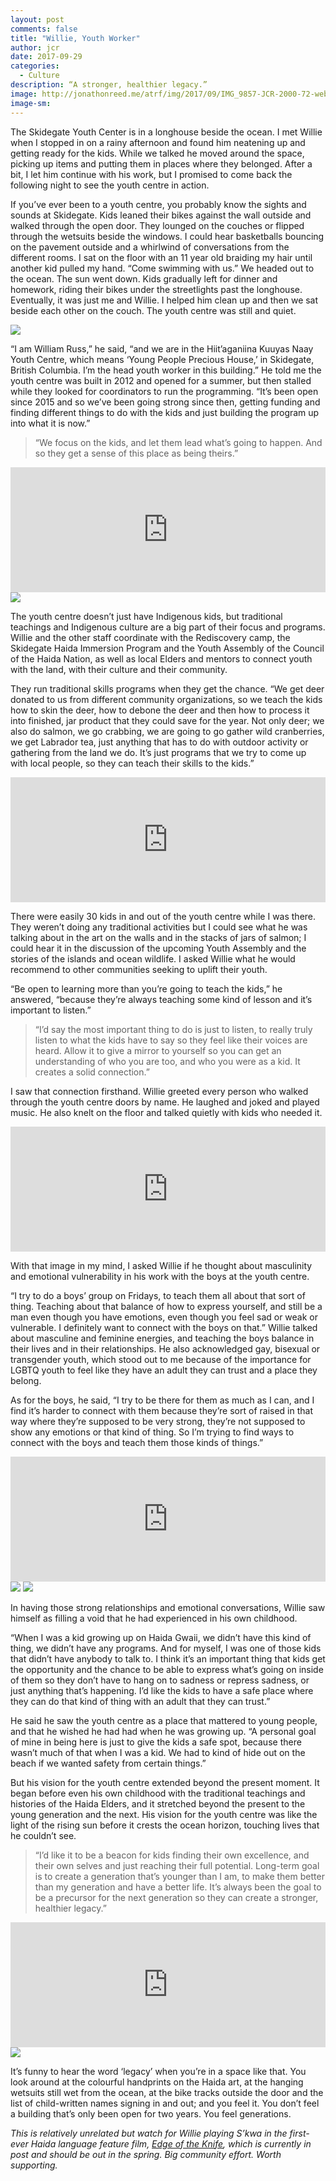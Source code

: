 ```yaml
---
layout: post
comments: false
title: "Willie, Youth Worker"
author: jcr
date: 2017-09-29
categories:
  - Culture
description: “A stronger, healthier legacy.”
image: http://jonathonreed.me/atrf/img/2017/09/IMG_9857-JCR-2000-72-web.jpg
image-sm:
---
```


The Skidegate Youth Center is in a longhouse beside the ocean. I met Willie when I stopped in on a rainy afternoon and found him neatening up and getting ready for the kids. While we talked he moved around the space, picking up items and putting them in places where they belonged. After a bit, I let him continue with his work, but I promised to come back the following night to see the youth centre in action.

If you’ve ever been to a youth centre, you probably know the sights and sounds at Skidegate. Kids leaned their bikes against the wall outside and walked through the open door. They lounged on the couches or flipped through the wetsuits beside the windows. I could hear basketballs bouncing on the pavement outside and a whirlwind of conversations from the different rooms. I sat on the floor with an 11 year old braiding my hair until another kid pulled my hand. “Come swimming with us.” We headed out to the ocean. The sun went down. Kids gradually left for dinner and homework, riding their bikes under the streetlights past the longhouse. Eventually, it was just me and Willie. I helped him clean up and then we sat beside each other on the couch. The youth centre was still and quiet.

<img src="http://jonathonreed.me/atrf/img/2017/09/IMG_9821-JCR-2000-72-web.jpg">

“I am William Russ,” he said, “and we are in the Hiit’aganiina Kuuyas Naay Youth Centre, which means ‘Young People Precious House,’ in Skidegate, British Columbia. I’m the head youth worker in this building.” He told me the youth centre was built in 2012 and opened for a summer, but then stalled while they looked for coordinators to run the programming. “It’s been open since 2015 and so we’ve been going strong since then, getting funding and finding different things to do with the kids and just building the program up into what it is now.”

<blockquote>“We focus on the kids, and let them lead what’s going to happen. And so they get a sense of this place as being theirs.”</blockquote>

<iframe width="100%" height="200" scrolling="no" frameborder="no" src="https://w.soundcloud.com/player/?url=https%3A//api.soundcloud.com/tracks/345166439&amp;color=%23ff5500&amp;auto_play=false&amp;hide_related=false&amp;show_comments=true&amp;show_user=true&amp;show_reposts=false&amp;show_teaser=true&amp;visual=true"></iframe>

<img src="http://jonathonreed.me/atrf/img/2017/09/IMG_9856-JCR-2000-72-web.jpg">

The youth centre doesn’t just have Indigenous kids, but traditional teachings and Indigenous culture are a big part of their focus and programs. Willie and the other staff coordinate with the Rediscovery camp, the Skidegate Haida Immersion Program and the Youth Assembly of the Council of the Haida Nation, as well as local Elders and mentors to connect youth with the land, with their culture and their community.

They run traditional skills programs when they get the chance. “We get deer donated to us from different community organizations, so we teach the kids how to skin the deer, how to debone the deer and then how to process it into finished, jar product that they could save for the year. Not only deer; we also do salmon, we go crabbing, we are going to go gather wild cranberries, we get Labrador tea, just anything that has to do with outdoor activity or gathering from the land we do. It’s just programs that we try to come up with local people, so they can teach their skills to the kids.”

<iframe width="100%" height="200" scrolling="no" frameborder="no" src="https://w.soundcloud.com/player/?url=https%3A//api.soundcloud.com/tracks/345166432&amp;color=%23ff5500&amp;auto_play=false&amp;hide_related=false&amp;show_comments=true&amp;show_user=true&amp;show_reposts=false&amp;show_teaser=true&amp;visual=true"></iframe>

There were easily 30 kids in and out of the youth centre while I was there. They weren’t doing any traditional activities but I could see what he was talking about in the art on the walls and in the stacks of jars of salmon; I could hear it in the discussion of the upcoming Youth Assembly and the stories of the islands and ocean wildlife. I asked Willie what he would recommend to other communities seeking to uplift their youth.

“Be open to learning more than you’re going to teach the kids,” he answered, “because they’re always teaching some kind of lesson and it’s important to listen.”

<blockquote>“I’d say the most important thing to do is just to listen, to really truly listen to what the kids have to say so they feel like their voices are heard. Allow it to give a mirror to yourself so you can get an understanding of who you are too, and who you were as a kid. It creates a solid connection.”</blockquote>

I saw that connection firsthand. Willie greeted every person who walked through the youth centre doors by name. He laughed and joked and played music. He also knelt on the floor and talked quietly with kids who needed it.

<iframe width="100%" height="200" scrolling="no" frameborder="no" src="https://w.soundcloud.com/player/?url=https%3A//api.soundcloud.com/tracks/345166428&amp;color=%23ff5500&amp;auto_play=false&amp;hide_related=false&amp;show_comments=true&amp;show_user=true&amp;show_reposts=false&amp;show_teaser=true&amp;visual=true"></iframe>

With that image in my mind, I asked Willie if he thought about masculinity and emotional vulnerability in his work with the boys at the youth centre.

“I try to do a boys’ group on Fridays, to teach them all about that sort of thing. Teaching about that balance of how to express yourself, and still be a man even though you have emotions, even though you feel sad or weak or vulnerable. I definitely want to connect with the boys on that.” Willie talked about masculine and feminine energies, and teaching the boys balance in their lives and in their relationships. He also acknowledged gay, bisexual or transgender youth, which stood out to me because of the importance for LGBTQ youth to feel like they have an adult they can trust and a place they belong.

As for the boys, he said, “I try to be there for them as much as I can, and I find it’s harder to connect with them because they’re sort of raised in that way where they’re supposed to be very strong, they’re not supposed to show any emotions or that kind of thing. So I’m trying to find ways to connect with the boys and teach them those kinds of things.”

<iframe width="100%" height="200" scrolling="no" frameborder="no" src="https://w.soundcloud.com/player/?url=https%3A//api.soundcloud.com/tracks/345166424&amp;color=%23ff5500&amp;auto_play=false&amp;hide_related=false&amp;show_comments=true&amp;show_user=true&amp;show_reposts=false&amp;show_teaser=true&amp;visual=true"></iframe>

<img src="http://jonathonreed.me/atrf/img/2017/09/IMG_9820-JCR-2000-72-web.jpg">

<img src="http://jonathonreed.me/atrf/img/2017/09/IMG_9817-JCR-2000-72-web.jpg">

In having those strong relationships and emotional conversations, Willie saw himself as filling a void that he had experienced in his own childhood.

“When I was a kid growing up on Haida Gwaii, we didn’t have this kind of thing, we didn’t have any programs. And for myself, I was one of those kids that didn’t have anybody to talk to. I think it’s an important thing that kids get the opportunity and the chance to be able to express what’s going on inside of them so they don’t have to hang on to sadness or repress sadness, or just anything that’s happening. I’d like the kids to have a safe place where they can do that kind of thing with an adult that they can trust.”

He said he saw the youth centre as a place that mattered to young people, and that he wished he had had when he was growing up. “A personal goal of mine in being here is just to give the kids a safe spot, because there wasn’t much of that when I was a kid. We had to kind of hide out on the beach if we wanted safety from certain things.”

But his vision for the youth centre extended beyond the present moment. It began before even his own childhood with the traditional teachings and histories of the Haida Elders, and it stretched beyond the present to the young generation and the next. His vision for the youth centre was like the light of the rising sun before it crests the ocean horizon, touching lives that he couldn’t see.

<blockquote>“I’d like it to be a beacon for kids finding their own excellence, and their own selves and just reaching their full potential. Long-term goal is to create a generation that’s younger than I am, to make them better than my generation and have a better life. It’s always been the goal to be a precursor for the next generation so they can create a stronger, healthier legacy.”</blockquote>

<iframe width="100%" height="200" scrolling="no" frameborder="no" src="https://w.soundcloud.com/player/?url=https%3A//api.soundcloud.com/tracks/345166421&amp;color=%23ff5500&amp;auto_play=false&amp;hide_related=false&amp;show_comments=true&amp;show_user=true&amp;show_reposts=false&amp;show_teaser=true&amp;visual=true"></iframe>

<img src="http://jonathonreed.me/atrf/img/2017/09/IMG_9824-JCR-2000-72-web.jpg">

It’s funny to hear the word ‘legacy’ when you’re in a space like that. You look around at the colourful handprints on the Haida art, at the hanging wetsuits still wet from the ocean, at the bike tracks outside the door and the list of child-written names signing in and out; and you feel it. You don’t feel a building that’s only been open for two years. You feel generations.

<i>This is relatively unrelated but watch for Willie playing S’kwa in the first-ever Haida language feature film, <a href="https://www.facebook.com/edgeoftheknifemovie/">Edge of the Knife</a>, which is currently in post and should be out in the spring. Big community effort. Worth supporting.</i>